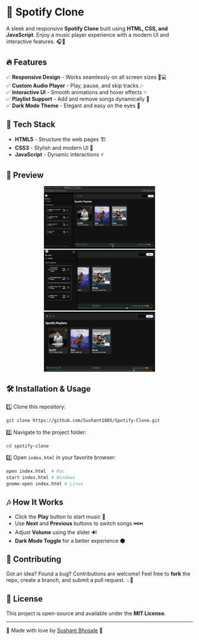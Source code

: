 # 🎵 Spotify Clone

A sleek and responsive **Spotify Clone** built using **HTML, CSS, and JavaScript**. Enjoy a music player experience with a modern UI and interactive features. 🎧🚀

## 🔥 Features

✅ **Responsive Design** - Works seamlessly on all screen sizes 📱💻  
✅ **Custom Audio Player** - Play, pause, and skip tracks 🎶  
✅ **Interactive UI** - Smooth animations and hover effects ✨  
✅ **Playlist Support** - Add and remove songs dynamically 📜  
✅ **Dark Mode Theme** - Elegant and easy on the eyes 🌙  

## 🚀 Tech Stack

- **HTML5** - Structure the web pages 🏗️
- **CSS3** - Stylish and modern UI 🎨
- **JavaScript** - Dynamic interactions ⚡

## 📸 Preview
<p align="center">
  <img src="Assets/SS1.png" alt="Spotify Clone Screenshot" width="300">
  <img src="Assets/SS2.png" alt="Spotify Clone Screenshot" width="300">
  <img src="Assets/SS3.png" alt="Spotify Clone Screenshot" width="300">
</p>


## 🛠️ Installation & Usage

1️⃣ Clone this repository:
```bash
git clone https://github.com/Sushant1805/Spotify-Clone.git
```

2️⃣ Navigate to the project folder:
```bash
cd spotify-clone
```

3️⃣ Open `index.html` in your favorite browser:
```bash
open index.html  # Mac
start index.html # Windows
gnome-open index.html # Linux
```

## 🎶 How It Works

- Click the **Play** button to start music 🎵
- Use **Next** and **Previous** buttons to switch songs ⏭️⏮️
- Adjust **Volume** using the slider 🔊
- **Dark Mode Toggle** for a better experience 🌑

## 🤝 Contributing

Got an idea? Found a bug? Contributions are welcome! Feel free to **fork** the repo, create a branch, and submit a pull request. 💡🔧

## 📜 License

This project is open-source and available under the **MIT License**.

---

💖 Made with love by [Sushant Bhosale](https://github.com/Sushant1805) 🚀

